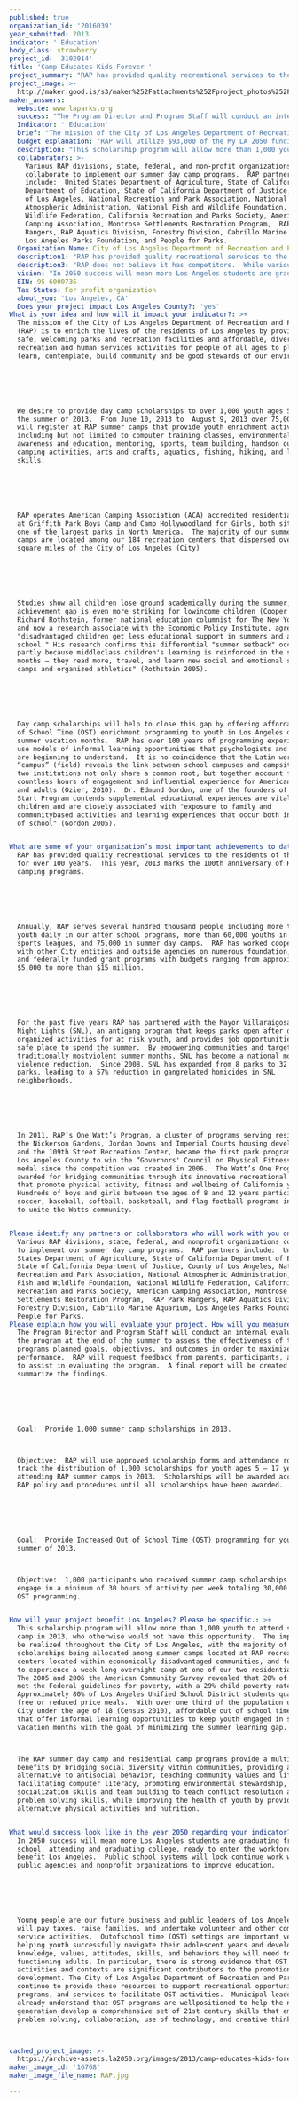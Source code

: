 ```yaml
---
published: true
organization_id: '2016039'
year_submitted: 2013
indicator: ' Education'
body_class: strawberry
project_id: '3102014'
title: 'Camp Educates Kids Forever '
project_summary: "RAP has provided quality recreational services to the residents of the City for over 100 years.  This year, 2013 marks the 100th anniversary of RAP camping programs.\r\n\r\nAnnually, RAP serves several hundred thousand people including more than 1,000 youth daily in our after school programs, more than 60,000 youths in our sports leagues, and 75,000 in summer day camps.  RAP has worked cooperatively with other City entities and outside agencies on numerous foundation, state, and federally funded grant programs with budgets ranging from approximately $5,000 to more than $15 million.    \r\n\r\nFor the past five years RAP has partnered with the Mayor Villaraigosa’s Summer Night Lights (SNL), an anti-gang program that keeps parks open after dark with organized activities for at risk youth, and provides job opportunities and a safe place to spend the summer.  By empowering communities and targeting the traditionally most-violent summer months, SNL has become a national model for violence reduction.  Since 2008, SNL has expanded from 8 parks to 32 city parks, leading to a 57% reduction in gang-related homicides in SNL neighborhoods. \r\n\r\nIn 2011, RAP’s One Watt’s Program, a cluster of programs serving residents of the Nickerson Gardens, Jordan Downs and Imperial Courts housing developments and the 109th Street Recreation Center, became the first park program based in Los Angeles County to win the “Governors' Council on Physical Fitness” gold medal since the competition was created in 2006.  The Watt’s One Program was awarded for bridging communities through its innovative recreational programs that promote physical activity, fitness and well-being of California youth.  Hundreds of boys and girls between the ages of 8 and 12 years participated in soccer, baseball, softball, basketball, and flag football programs in efforts to unite the Watts community.\r\n"
project_image: >-
  http://maker.good.is/s3/maker%252Fattachments%252Fproject_photos%252Fimages%252F16768%252Fdisplay%252FRAP.jpg=c570x385
maker_answers:
  website: www.laparks.org
  success: "The Program Director and Program Staff will conduct an internal evaluation of the program at the end of the summer to assess the effectiveness of the programs planned goals, objectives, and outcomes in order to maximize program performance.  RAP will request feedback from parents, participants, and staff to assist in evaluating the program.  A final report will be created to summarize the findings.  \r\n\r\nGoal:  Provide 1,000 summer camp scholarships in 2013.\r\nObjective:  RAP will use approved scholarship forms and attendance rosters to track the distribution of 1,000 scholarships for youth ages 5 – 17 years attending RAP summer camps in 2013.  Scholarships will be awarded according to RAP policy and procedures until all scholarships have been awarded.\r\n\r\nGoal:  Provide Increased Out of School Time (OST) programming for youth in the summer of 2013.\r\nObjective:  1,000 participants who received summer camp scholarships will engage in a minimum of 30 hours of activity per week totaling 30,000 hours of OST programming. \r\n"
  Indicator: ' Education'
  brief: "The mission of the City of Los Angeles Department of Recreation and Parks (RAP) is to enrich the lives of the residents of Los Angeles by providing safe, welcoming parks and recreation facilities and affordable, diverse recreation and human services activities for people of all ages to play, learn, contemplate, build community and be good stewards of our environment.\r\n\r\nWe desire to provide day camp scholarships to over 1,000 youth ages 5 – 17, in the summer of 2013.  From June 10, 2013 to  August 9, 2013 over 75,000 youth will register at RAP summer camps that provide youth enrichment activities including but not limited to computer training classes, environmental awareness and education, mentoring, sports, team building, hands-on outdoor and camping activities, arts and crafts, aquatics, fishing, hiking, and life skills.\r\n\r\nRAP operates American Camping Association (ACA) accredited residential camps at Griffith Park Boys Camp and Camp Hollywoodland for Girls, both situated in one of the largest parks in North America.  The majority of our summer day camps are located among our 184 recreation centers that dispersed over 457 square miles of the City of Los Angeles (City) \r\n\r\nStudies show all children lose ground academically during the summer, and the achievement gap is even more striking for low-income children (Cooper 1996). Richard Rothstein, former national education columnist for The New York Times, and now a research associate with the Economic Policy Institute, agrees \"disadvantaged children get less educational support in summers and after school.\" His research confirms this differential \"summer setback\" occurs partly because middle-class children's learning is reinforced in the summer months — they read more, travel, and learn new social and emotional skills in camps and organized athletics\" (Rothstein 2005).\r\n\r\nDay camp scholarships will help to close this gap by offering affordable Out of School Time (OST) enrichment programming to youth in Los Angeles during summer vacation months.  RAP has over 100 years of programming experience and use models of informal learning opportunities that psychologists and academia are beginning to understand.  It is no coincidence that the Latin word “campus” (field) reveals the link between school campuses and campsites. These two institutions not only share a common root, but together account for countless hours of engagement and influential experience for American children and adults (Ozier, 2010).  Dr. Edmund Gordon, one of the founders of the Head Start Program contends supplemental educational experiences are vital to all children and are closely associated with \"exposure to family and community-based activities and learning experiences that occur both in and out of school\" (Gordon 2005).\r\n"
  budget explanation: "RAP will utilize $93,000 of the My LA 2050 funding to provide over 1,000 scholarships to provide free or significantly discounted rates for youth to attend summer day camps and residential camps in 2013.\r\n\r\nThe sponsorship program budget will cover the following direct costs:\r\n•\tCamp Counselors to provide a 1:10 supervision ratio over campers\r\n•\tSports and camping equipment \r\n•\tArts and crafts supplies\r\n•\tFood \r\n•\tLodging costs associated with the residential camping program\r\n•\tTransportation costs\r\n•\tStaff First Aid/CPR training \r\n\r\nRAP will apply the remaining $7,000 to the administration of the scholarships which includes data collection, monitoring, reporting, executing the grant agreement, auditing grant activity, verifying compliance, and performing expense accounting.\r\n"
  description: "This scholarship program will allow more than 1,000 youth to attend summer camp in 2013, who otherwise would not have this opportunity.  The impact will be realized throughout the City of Los Angeles, with the majority of scholarships being allocated among summer camps located at RAP recreation centers located within economically disadvantaged communities, and for youth to experience a week long overnight camp at one of our two residential camps.  The 2005 and 2006 the American Community Survey revealed that 20% of the City met the Federal guidelines for poverty, with a 29% child poverty rate.  Approximately 80% of Los Angeles Unified School District students qualify for free or reduced price meals.  With over one third of the population of the City under the age of 18 (Census 2010), affordable out of school time programs that offer informal learning opportunities to keep youth engaged in summer vacation months with the goal of minimizing the summer learning gap.  \r\nThe RAP summer day camp and residential camp programs provide a multitude of benefits by bridging social diversity within communities, providing an alternative to anti-social behavior, teaching community values and life skills, facilitating computer literacy, promoting environmental stewardship, advancing socialization skills and team building to teach conflict resolution and problem solving skills, while improving the health of youth by providing alternative physical activities and nutrition. \r\n"
  collaborators: >-
    Various RAP divisions, state, federal, and non-profit organizations
    collaborate to implement our summer day camp programs.  RAP partners
    include:  United States Department of Agriculture, State of California
    Department of Education, State of California Department of Justice, County
    of Los Angeles, National Recreation and Park Association, National
    Atmospheric Administration, National Fish and Wildlife Foundation, National
    Wildlife Federation, California Recreation and Parks Society, American
    Camping Association, Montrose Settlements Restoration Program,  RAP Park
    Rangers, RAP Aquatics Division, Forestry Division, Cabrillo Marine Aquarium,
    Los Angeles Parks Foundation, and People for Parks.
  Organization Name: City of Los Angeles Department of Recreation and Parks
  description1: "RAP has provided quality recreational services to the residents of the City for over 100 years.  This year, 2013 marks the 100th anniversary of RAP camping programs.\r\n\r\nAnnually, RAP serves several hundred thousand people including more than 1,000 youth daily in our after school programs, more than 60,000 youths in our sports leagues, and 75,000 in summer day camps.  RAP has worked cooperatively with other City entities and outside agencies on numerous foundation, state, and federally funded grant programs with budgets ranging from approximately $5,000 to more than $15 million.    \r\n\r\nFor the past five years RAP has partnered with the Mayor Villaraigosa’s Summer Night Lights (SNL), an anti-gang program that keeps parks open after dark with organized activities for at risk youth, and provides job opportunities and a safe place to spend the summer.  By empowering communities and targeting the traditionally most-violent summer months, SNL has become a national model for violence reduction.  Since 2008, SNL has expanded from 8 parks to 32 city parks, leading to a 57% reduction in gang-related homicides in SNL neighborhoods. \r\n\r\nIn 2011, RAP’s One Watt’s Program, a cluster of programs serving residents of the Nickerson Gardens, Jordan Downs and Imperial Courts housing developments and the 109th Street Recreation Center, became the first park program based in Los Angeles County to win the “Governors' Council on Physical Fitness” gold medal since the competition was created in 2006.  The Watt’s One Program was awarded for bridging communities through its innovative recreational programs that promote physical activity, fitness and well-being of California youth.  Hundreds of boys and girls between the ages of 8 and 12 years participated in soccer, baseball, softball, basketball, and flag football programs in efforts to unite the Watts community.\r\n"
  description3: "RAP does not believe it has competitors.  While various youth serving non-profit and private organizations operate summer day camps, they all have a similar goal to give youth positive opportunities.  There are more youth in the City of Los Angeles, than public and non-profit youth agencies can accommodate.  \r\n\r\nRAP differs from other youth serving organizations in quality of service, prices, and non-membership requirements.  RAP hires full-time and part-time qualified Recreational professionals directly from each community.  RAP provides job training and employment opportunities.  The classes and programs offered are kept affordable and open to all surrounding communities.  RAP programs encompass the entire City, including all 15 council districts, and upholds the City’s non-discriminatory policy to accommodate all residents.  RAP is responsible for managing and operating over 15,000 acres of parkland, which includes 427 parks, 368 children’s play areas, 184 recreation centers, 256 ball fields, 80 computer labs, 31 senior citizen centers, 56 soccer fields, 321 tennis courts, 13 golf courses, 61 swimming pools, 18 skate parks, 12 museums, 11 lakes, 2 beaches, and 92 miles of hiking trails.\r\n\r\nThe RAP Partnership Division works to enhance and expand existing programs and services beyond the traditional programming through collaborative partnerships. The Partnership Division builds relationships between park facilities, a region, or the Department as a whole, with non-profit or for-profit organizations which enhance City resources to maximize the delivery of services and increase programming opportunities for communities through expanding facility utilization.  \r\n"
  vision: "In 2050 success will mean more Los Angeles students are graduating from high school, attending and graduating college, ready to enter the workforce to benefit Los Angeles.  Public school systems will look continue work with public agencies and non-profit organizations to improve education.\r\n\r\nYoung people are our future business and public leaders of Los Angeles. They will pay taxes, raise families, and undertake volunteer and other community service activities.  Out-of-school time (OST) settings are important venues for helping youth successfully navigate their adolescent years and develop the knowledge, values, attitudes, skills, and behaviors they will need to be fully functioning adults. In particular, there is strong evidence that OST activities and contexts are significant contributors to the promotion of youth development. The City of Los Angeles Department of Recreation and Parks will continue to provide these resources to support recreational opportunities, programs, and services to facilitate OST activities.  Municipal leaders already understand that OST programs are well-positioned to help the next generation develop a comprehensive set of 21st century skills that emphasize problem solving, collaboration, use of technology, and creative thinking. \r\n"
  EIN: 95-6000735
  Tax Status: For profit organization
  about_you: 'Los Angeles, CA'
  Does your project impact Los Angeles County?: 'yes'
What is your idea and how will it impact your indicator?: >+
  The mission of the City of Los Angeles Department of Recreation and Parks
  (RAP) is to enrich the lives of the residents of Los Angeles by providing
  safe, welcoming parks and recreation facilities and affordable, diverse
  recreation and human services activities for people of all ages to play,
  learn, contemplate, build community and be good stewards of our environment.






  We desire to provide day camp scholarships to over 1,000 youth ages 5 — 17, in
  the summer of 2013.  From June 10, 2013 to  August 9, 2013 over 75,000 youth
  will register at RAP summer camps that provide youth enrichment activities
  including but not limited to computer training classes, environmental
  awareness and education, mentoring, sports, team building, handson outdoor and
  camping activities, arts and crafts, aquatics, fishing, hiking, and life
  skills.






  RAP operates American Camping Association (ACA) accredited residential camps
  at Griffith Park Boys Camp and Camp Hollywoodland for Girls, both situated in
  one of the largest parks in North America.  The majority of our summer day
  camps are located among our 184 recreation centers that dispersed over 457
  square miles of the City of Los Angeles (City) 






  Studies show all children lose ground academically during the summer, and the
  achievement gap is even more striking for lowincome children (Cooper 1996).
  Richard Rothstein, former national education columnist for The New York Times,
  and now a research associate with the Economic Policy Institute, agrees
  "disadvantaged children get less educational support in summers and after
  school." His research confirms this differential "summer setback" occurs
  partly because middleclass children's learning is reinforced in the summer
  months — they read more, travel, and learn new social and emotional skills in
  camps and organized athletics" (Rothstein 2005).






  Day camp scholarships will help to close this gap by offering affordable Out
  of School Time (OST) enrichment programming to youth in Los Angeles during
  summer vacation months.  RAP has over 100 years of programming experience and
  use models of informal learning opportunities that psychologists and academia
  are beginning to understand.  It is no coincidence that the Latin word
  “campus” (field) reveals the link between school campuses and campsites. These
  two institutions not only share a common root, but together account for
  countless hours of engagement and influential experience for American children
  and adults (Ozier, 2010).  Dr. Edmund Gordon, one of the founders of the Head
  Start Program contends supplemental educational experiences are vital to all
  children and are closely associated with "exposure to family and
  communitybased activities and learning experiences that occur both in and out
  of school" (Gordon 2005).


What are some of your organization’s most important achievements to date?: >+
  RAP has provided quality recreational services to the residents of the City
  for over 100 years.  This year, 2013 marks the 100th anniversary of RAP
  camping programs.






  Annually, RAP serves several hundred thousand people including more than 1,000
  youth daily in our after school programs, more than 60,000 youths in our
  sports leagues, and 75,000 in summer day camps.  RAP has worked cooperatively
  with other City entities and outside agencies on numerous foundation, state,
  and federally funded grant programs with budgets ranging from approximately
  $5,000 to more than $15 million.    






  For the past five years RAP has partnered with the Mayor Villaraigosa’s Summer
  Night Lights (SNL), an antigang program that keeps parks open after dark with
  organized activities for at risk youth, and provides job opportunities and a
  safe place to spend the summer.  By empowering communities and targeting the
  traditionally mostviolent summer months, SNL has become a national model for
  violence reduction.  Since 2008, SNL has expanded from 8 parks to 32 city
  parks, leading to a 57% reduction in gangrelated homicides in SNL
  neighborhoods. 






  In 2011, RAP’s One Watt’s Program, a cluster of programs serving residents of
  the Nickerson Gardens, Jordan Downs and Imperial Courts housing developments
  and the 109th Street Recreation Center, became the first park program based in
  Los Angeles County to win the “Governors' Council on Physical Fitness” gold
  medal since the competition was created in 2006.  The Watt’s One Program was
  awarded for bridging communities through its innovative recreational programs
  that promote physical activity, fitness and wellbeing of California youth. 
  Hundreds of boys and girls between the ages of 8 and 12 years participated in
  soccer, baseball, softball, basketball, and flag football programs in efforts
  to unite the Watts community.


Please identify any partners or collaborators who will work with you on this project.: >-
  Various RAP divisions, state, federal, and nonprofit organizations collaborate
  to implement our summer day camp programs.  RAP partners include:  United
  States Department of Agriculture, State of California Department of Education,
  State of California Department of Justice, County of Los Angeles, National
  Recreation and Park Association, National Atmospheric Administration, National
  Fish and Wildlife Foundation, National Wildlife Federation, California
  Recreation and Parks Society, American Camping Association, Montrose
  Settlements Restoration Program,  RAP Park Rangers, RAP Aquatics Division,
  Forestry Division, Cabrillo Marine Aquarium, Los Angeles Parks Foundation, and
  People for Parks.
Please explain how you will evaluate your project. How will you measure success?: >+
  The Program Director and Program Staff will conduct an internal evaluation of
  the program at the end of the summer to assess the effectiveness of the
  programs planned goals, objectives, and outcomes in order to maximize program
  performance.  RAP will request feedback from parents, participants, and staff
  to assist in evaluating the program.  A final report will be created to
  summarize the findings.  






  Goal:  Provide 1,000 summer camp scholarships in 2013.



  Objective:  RAP will use approved scholarship forms and attendance rosters to
  track the distribution of 1,000 scholarships for youth ages 5 — 17 years
  attending RAP summer camps in 2013.  Scholarships will be awarded according to
  RAP policy and procedures until all scholarships have been awarded.






  Goal:  Provide Increased Out of School Time (OST) programming for youth in the
  summer of 2013.



  Objective:  1,000 participants who received summer camp scholarships will
  engage in a minimum of 30 hours of activity per week totaling 30,000 hours of
  OST programming. 


How will your project benefit Los Angeles? Please be specific.: >+
  This scholarship program will allow more than 1,000 youth to attend summer
  camp in 2013, who otherwise would not have this opportunity.  The impact will
  be realized throughout the City of Los Angeles, with the majority of
  scholarships being allocated among summer camps located at RAP recreation
  centers located within economically disadvantaged communities, and for youth
  to experience a week long overnight camp at one of our two residential camps. 
  The 2005 and 2006 the American Community Survey revealed that 20% of the City
  met the Federal guidelines for poverty, with a 29% child poverty rate. 
  Approximately 80% of Los Angeles Unified School District students qualify for
  free or reduced price meals.  With over one third of the population of the
  City under the age of 18 (Census 2010), affordable out of school time programs
  that offer informal learning opportunities to keep youth engaged in summer
  vacation months with the goal of minimizing the summer learning gap.  



  The RAP summer day camp and residential camp programs provide a multitude of
  benefits by bridging social diversity within communities, providing an
  alternative to antisocial behavior, teaching community values and life skills,
  facilitating computer literacy, promoting environmental stewardship, advancing
  socialization skills and team building to teach conflict resolution and
  problem solving skills, while improving the health of youth by providing
  alternative physical activities and nutrition. 


What would success look like in the year 2050 regarding your indicator?: >+
  In 2050 success will mean more Los Angeles students are graduating from high
  school, attending and graduating college, ready to enter the workforce to
  benefit Los Angeles.  Public school systems will look continue work with
  public agencies and nonprofit organizations to improve education.






  Young people are our future business and public leaders of Los Angeles. They
  will pay taxes, raise families, and undertake volunteer and other community
  service activities.  Outofschool time (OST) settings are important venues for
  helping youth successfully navigate their adolescent years and develop the
  knowledge, values, attitudes, skills, and behaviors they will need to be fully
  functioning adults. In particular, there is strong evidence that OST
  activities and contexts are significant contributors to the promotion of youth
  development. The City of Los Angeles Department of Recreation and Parks will
  continue to provide these resources to support recreational opportunities,
  programs, and services to facilitate OST activities.  Municipal leaders
  already understand that OST programs are wellpositioned to help the next
  generation develop a comprehensive set of 21st century skills that emphasize
  problem solving, collaboration, use of technology, and creative thinking. 



cached_project_image: >-
  https://archive-assets.la2050.org/images/2013/camp-educates-kids-forever/maker.good.is/s3/maker%252Fattachments%252Fproject_photos%252Fimages%252F16768%252Fdisplay%252FRAP.jpg=c570x385.jpg
maker_image_id: '16768'
maker_image_file_name: RAP.jpg

---
```


